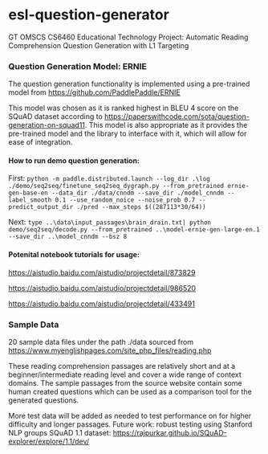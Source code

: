 # esl-question-generator
GT OMSCS CS6460 Educational Technology Project: Automatic Reading Comprehension Question Generation with L1 Targeting

### Question Generation Model: ERNIE
The question generation functionality is implemented using a pre-trained model from https://github.com/PaddlePaddle/ERNIE

This model was chosen as it is ranked highest in BLEU 4 score on the SQuAD dataset according to https://paperswithcode.com/sota/question-generation-on-squad11. This model is also appropriate as it provides the pre-trained model and the library to interface with it, which will allow for ease of integration.

#### How to run demo question generation:
First:
```python -m paddle.distributed.launch --log_dir .\log  ./demo/seq2seq/finetune_seq2seq_dygraph.py --from_pretrained ernie-gen-base-en --data_dir ./data/cnndm --save_dir ./model_cnndm --label_smooth 0.1 --use_random_noice --noise_prob 0.7 --predict_output_dir ./pred --max_steps $((287113*30/64)) ```

Next:
```type ..\data\input_passages\brain_drain.txt| python demo/seq2seq/decode.py --from_pretrained ..\model-ernie-gen-large-en.1 --save_dir ..\model_cnndm --bsz 8```

#### Potenital notebook tutorials for usage:
https://aistudio.baidu.com/aistudio/projectdetail/873829

https://aistudio.baidu.com/aistudio/projectdetail/986520

https://aistudio.baidu.com/aistudio/projectdetail/433491

### Sample Data
20 sample data files under the path ./data sourced from https://www.myenglishpages.com/site_php_files/reading.php

These reading comprehension passages are relatively short and at a beginner/intermediate reading level and cover a wide range of context domains. The sample passages from the source website contain some human created questions which can be used as a comparison tool for the generated questions.

More test data will be added as needed to test performance on for higher difficulty and longer passages. Future work: robust testing using Stanford NLP groups SQuAD 1.1 dataset: https://rajpurkar.github.io/SQuAD-explorer/explore/1.1/dev/ 
